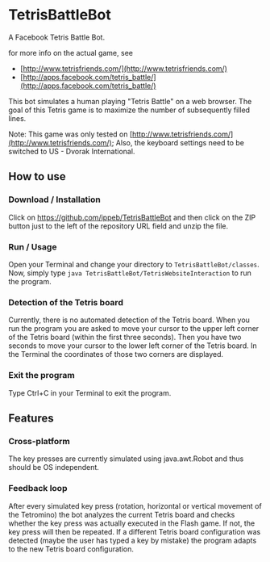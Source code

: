 TetrisBattleBot
===============

A Facebook Tetris Battle Bot.

for more info on the actual game, see
* [http://www.tetrisfriends.com/](http://www.tetrisfriends.com/)
* [http://apps.facebook.com/tetris_battle/](http://apps.facebook.com/tetris_battle/)



This bot simulates a human playing "Tetris Battle" on a web browser.
The goal of this Tetris game is to maximize the number of subsequently filled
lines.


Note: This game was only tested on [http://www.tetrisfriends.com/](http://www.tetrisfriends.com/); Also, 
the keyboard settings need to be switched to US - Dvorak International.


How to use
----------


### Download / Installation

Click on https://github.com/ippeb/TetrisBattleBot and then click on the ZIP button
just to the left of the repository URL field and unzip the file.



### Run / Usage

Open your Terminal and change your directory to `TetrisBattleBot/classes`.
Now, simply type `java TetrisBattleBot/TetrisWebsiteInteraction`
to run the program.


### Detection of the Tetris board

Currently, there is no automated detection of the Tetris board.
When you run the program you are asked to move your cursor to
the upper left corner of the Tetris board (within the first three
seconds). Then you have two seconds to move your cursor to the
lower left corner of the Tetris board. In the Terminal the
coordinates of those two corners are displayed.


### Exit the program

Type Ctrl+C in your Terminal to exit the program.



Features
--------


### Cross-platform

The key presses are currently simulated using java.awt.Robot and thus
should be OS independent.


### Feedback loop

After every simulated key press (rotation, horizontal or vertical
movement of the Tetromino) the bot analyzes the current Tetris board
and checks whether the key press was actually executed in the
Flash game. If not, the key press will then be repeated. If a
different Tetris board configuration was detected (maybe the user has typed
a key by mistake) the program adapts to the new Tetris board
configuration.
